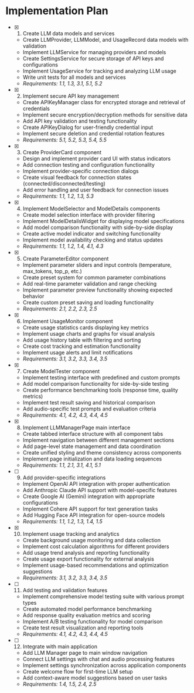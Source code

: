 # Implementation Plan

- [x] 1. Create LLM data models and services





  - Create LLMProvider, LLMModel, and UsageRecord data models with validation
  - Implement LLMService for managing providers and models
  - Create SettingsService for secure storage of API keys and configurations
  - Implement UsageService for tracking and analyzing LLM usage
  - Write unit tests for all models and services
  - _Requirements: 1.1, 1.3, 3.1, 5.1, 5.2_

- [x] 2. Implement secure API key management



  - Create APIKeyManager class for encrypted storage and retrieval of credentials
  - Implement secure encryption/decryption methods for sensitive data
  - Add API key validation and testing functionality
  - Create APIKeyDialog for user-friendly credential input
  - Implement secure deletion and credential rotation features
  - _Requirements: 5.1, 5.2, 5.3, 5.4, 5.5_

- [x] 3. Create ProviderCard component





  - Design and implement provider card UI with status indicators
  - Add connection testing and configuration functionality
  - Implement provider-specific connection dialogs
  - Create visual feedback for connection states (connected/disconnected/testing)
  - Add error handling and user feedback for connection issues
  - _Requirements: 1.1, 1.2, 1.3, 5.3_

- [x] 4. Implement ModelSelector and ModelDetails components

  - Create model selection interface with provider filtering
  - Implement ModelDetailsWidget for displaying model specifications
  - Add model comparison functionality with side-by-side display
  - Create active model indicator and switching functionality
  - Implement model availability checking and status updates
  - _Requirements: 1.1, 1.2, 1.4, 4.1, 4.3_

- [x] 5. Create ParameterEditor component

  - Implement parameter sliders and input controls (temperature, max_tokens, top_p, etc.)
  - Create preset system for common parameter combinations
  - Add real-time parameter validation and range checking
  - Implement parameter preview functionality showing expected behavior
  - Create custom preset saving and loading functionality
  - _Requirements: 2.1, 2.2, 2.3, 2.5_

- [x] 6. Implement UsageMonitor component





  - Create usage statistics cards displaying key metrics
  - Implement usage charts and graphs for visual analysis
  - Add usage history table with filtering and sorting
  - Create cost tracking and estimation functionality
  - Implement usage alerts and limit notifications
  - _Requirements: 3.1, 3.2, 3.3, 3.4, 3.5_

- [x] 7. Create ModelTester component





  - Implement testing interface with predefined and custom prompts
  - Add model comparison functionality for side-by-side testing
  - Create performance benchmarking tools (response time, quality metrics)
  - Implement test result saving and historical comparison
  - Add audio-specific test prompts and evaluation criteria
  - _Requirements: 4.1, 4.2, 4.3, 4.4, 4.5_

- [x] 8. Implement LLMManagerPage main interface







  - Create tabbed interface structure with all component tabs
  - Implement navigation between different management sections
  - Add page-level state management and data coordination
  - Create unified styling and theme consistency across components
  - Implement page initialization and data loading sequences
  - _Requirements: 1.1, 2.1, 3.1, 4.1, 5.1_

- [ ] 9. Add provider-specific integrations




  - Implement OpenAI API integration with proper authentication
  - Add Anthropic Claude API support with model-specific features
  - Create Google AI (Gemini) integration with appropriate configurations
  - Implement Cohere API support for text generation tasks
  - Add Hugging Face API integration for open-source models
  - _Requirements: 1.1, 1.2, 1.3, 1.4, 1.5_

- [x] 10. Implement usage tracking and analytics
  - Create background usage monitoring and data collection
  - Implement cost calculation algorithms for different providers
  - Add usage trend analysis and reporting functionality
  - Create usage export functionality for external analysis
  - Implement usage-based recommendations and optimization suggestions
  - _Requirements: 3.1, 3.2, 3.3, 3.4, 3.5_

- [ ] 11. Add testing and validation features
  - Implement comprehensive model testing suite with various prompt types
  - Create automated model performance benchmarking
  - Add response quality evaluation metrics and scoring
  - Implement A/B testing functionality for model comparison
  - Create test result visualization and reporting tools
  - _Requirements: 4.1, 4.2, 4.3, 4.4, 4.5_

- [ ] 12. Integrate with main application
  - Add LLM Manager page to main window navigation
  - Connect LLM settings with chat and audio processing features
  - Implement settings synchronization across application components
  - Create welcome flow for first-time LLM setup
  - Add context-aware model suggestions based on user tasks
  - _Requirements: 1.4, 1.5, 2.4, 2.5_